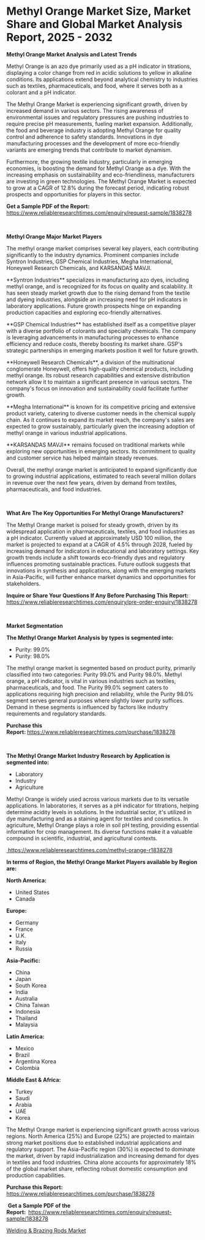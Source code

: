 <p><h1>Methyl Orange Market Size, Market Share and Global Market Analysis Report, 2025 - 2032</h1></p><p><strong>Methyl Orange Market Analysis and Latest Trends</strong></p>
<p><p>Methyl Orange is an azo dye primarily used as a pH indicator in titrations, displaying a color change from red in acidic solutions to yellow in alkaline conditions. Its applications extend beyond analytical chemistry to industries such as textiles, pharmaceuticals, and food, where it serves both as a colorant and a pH indicator.</p><p>The Methyl Orange Market is experiencing significant growth, driven by increased demand in various sectors. The rising awareness of environmental issues and regulatory pressures are pushing industries to require precise pH measurements, fueling market expansion. Additionally, the food and beverage industry is adopting Methyl Orange for quality control and adherence to safety standards. Innovations in dye manufacturing processes and the development of more eco-friendly variants are emerging trends that contribute to market dynamism.</p><p>Furthermore, the growing textile industry, particularly in emerging economies, is boosting the demand for Methyl Orange as a dye. With the increasing emphasis on sustainability and eco-friendliness, manufacturers are investing in green technologies. The Methyl Orange Market is expected to grow at a CAGR of 12.8% during the forecast period, indicating robust prospects and opportunities for players in this sector.</p></p>
<p><strong>Get a Sample PDF of the Report:&nbsp;</strong> <a href="https://www.reliableresearchtimes.com/enquiry/request-sample/1838278?utm_campaign=3252&utm_medium=2&utm_source=Github&utm_content=ia&utm_term=02042025&utm_id=methyl-orange">https://www.reliableresearchtimes.com/enquiry/request-sample/1838278</a></p>
<p>&nbsp;</p>
<p><strong>Methyl Orange Major Market Players</strong></p>
<p><p>The methyl orange market comprises several key players, each contributing significantly to the industry dynamics. Prominent companies include Syntron Industries, GSP Chemical Industries, Megha International, Honeywell Research Chemicals, and KARSANDAS MAVJI. </p><p>**Syntron Industries** specializes in manufacturing azo dyes, including methyl orange, and is recognized for its focus on quality and scalability. It has seen steady market growth due to the rising demand from the textile and dyeing industries, alongside an increasing need for pH indicators in laboratory applications. Future growth prospects hinge on expanding production capacities and exploring eco-friendly alternatives.</p><p>**GSP Chemical Industries** has established itself as a competitive player with a diverse portfolio of colorants and specialty chemicals. The company is leveraging advancements in manufacturing processes to enhance efficiency and reduce costs, thereby boosting its market share. GSP's strategic partnerships in emerging markets position it well for future growth.</p><p>**Honeywell Research Chemicals**, a division of the multinational conglomerate Honeywell, offers high-quality chemical products, including methyl orange. Its robust research capabilities and extensive distribution network allow it to maintain a significant presence in various sectors. The company's focus on innovation and sustainability could facilitate further growth.</p><p>**Megha International** is known for its competitive pricing and extensive product variety, catering to diverse customer needs in the chemical supply chain. As it continues to expand its market reach, the company's sales are expected to grow sustainably, particularly given the increasing adoption of methyl orange in various industrial applications.</p><p>**KARSANDAS MAVJI** remains focused on traditional markets while exploring new opportunities in emerging sectors. Its commitment to quality and customer service has helped maintain steady revenues.</p><p>Overall, the methyl orange market is anticipated to expand significantly due to growing industrial applications, estimated to reach several million dollars in revenue over the next few years, driven by demand from textiles, pharmaceuticals, and food industries.</p></p>
<p>&nbsp;</p>
<p><strong>What Are The Key Opportunities For Methyl Orange Manufacturers?</strong></p>
<p><p>The Methyl Orange market is poised for steady growth, driven by its widespread application in pharmaceuticals, textiles, and food industries as a pH indicator. Currently valued at approximately USD 100 million, the market is projected to expand at a CAGR of 4.5% through 2028, fueled by increasing demand for indicators in educational and laboratory settings. Key growth trends include a shift towards eco-friendly dyes and regulatory influences promoting sustainable practices. Future outlook suggests that innovations in synthesis and applications, along with the emerging markets in Asia-Pacific, will further enhance market dynamics and opportunities for stakeholders.</p></p>
<p><strong>Inquire or Share Your Questions If Any Before Purchasing This Report:</strong> <a href="https://www.reliableresearchtimes.com/enquiry/pre-order-enquiry/1838278?utm_campaign=3252&utm_medium=2&utm_source=Github&utm_content=ia&utm_term=02042025&utm_id=methyl-orange">https://www.reliableresearchtimes.com/enquiry/pre-order-enquiry/1838278</a></p>
<p>&nbsp;</p>
<p><strong>Market Segmentation</strong></p>
<p><strong>The Methyl Orange Market Analysis by types is segmented into:</strong></p>
<p><ul><li>Purity: 99.0%</li><li>Purity: 98.0%</li></ul></p>
<p><p>The methyl orange market is segmented based on product purity, primarily classified into two categories: Purity 99.0% and Purity 98.0%. Methyl orange, a pH indicator, is vital in various industries such as textiles, pharmaceuticals, and food. The Purity 99.0% segment caters to applications requiring high precision and reliability, while the Purity 98.0% segment serves general purposes where slightly lower purity suffices. Demand in these segments is influenced by factors like industry requirements and regulatory standards.</p></p>
<p><strong>Purchase this Report:&nbsp;</strong><a href="https://www.reliableresearchtimes.com/purchase/1838278?utm_campaign=3252&utm_medium=2&utm_source=Github&utm_content=ia&utm_term=02042025&utm_id=methyl-orange">https://www.reliableresearchtimes.com/purchase/1838278</a></p>
<p>&nbsp;</p>
<p><strong>The Methyl Orange Market Industry Research by Application is segmented into:</strong></p>
<p><ul><li>Laboratory</li><li>Industry</li><li>Agriculture</li></ul></p>
<p><p>Methyl Orange is widely used across various markets due to its versatile applications. In laboratories, it serves as a pH indicator for titrations, helping determine acidity levels in solutions. In the industrial sector, it's utilized in dye manufacturing and as a staining agent for textiles and cosmetics. In agriculture, Methyl Orange plays a role in soil pH testing, providing essential information for crop management. Its diverse functions make it a valuable compound in scientific, industrial, and agricultural contexts.</p></p>
<p><a href="https://www.reliableresearchtimes.com/methyl-orange-r1838278?utm_campaign=3252&utm_medium=2&utm_source=Github&utm_content=ia&utm_term=02042025&utm_id=methyl-orange">&nbsp;https://www.reliableresearchtimes.com/methyl-orange-r1838278</a></p>
<p><strong>In terms of Region, the Methyl Orange Market Players available by Region are:</strong></p>
<p>
    <p> <strong> North America: </strong>
        <ul>
            <li>United States</li>
            <li>Canada</li>
        </ul>
        </p> 
    <p> <strong> Europe: </strong>
        <ul>
            <li>Germany</li>
            <li>France</li>
            <li>U.K.</li>
            <li>Italy</li>
            <li>Russia</li>
        </ul>
        </p> 
    <p> <strong> Asia-Pacific: </strong>
        <ul>
            <li>China</li>
            <li>Japan</li>
            <li>South Korea</li>
            <li>India</li>
            <li>Australia</li>
            <li>China Taiwan</li>
            <li>Indonesia</li>
            <li>Thailand</li>
            <li>Malaysia</li>
        </ul>
        </p> 
    <p> <strong> Latin America: </strong>
        <ul>
            <li>Mexico</li>
            <li>Brazil</li>
            <li>Argentina Korea</li>
            <li>Colombia</li>
        </ul>
        </p> 
    <p> <strong> Middle East & Africa: </strong>
        <ul>
            <li>Turkey</li>
            <li>Saudi</li>
            <li>Arabia</li>
            <li>UAE</li>
            <li>Korea</li>
        </ul>
    </p>
    </p>
<p><p>The Methyl Orange market is experiencing significant growth across various regions. North America (25%) and Europe (22%) are projected to maintain strong market positions due to established industrial applications and regulatory support. The Asia-Pacific region (30%) is expected to dominate the market, driven by rapid industrialization and increasing demand for dyes in textiles and food industries. China alone accounts for approximately 18% of the global market share, reflecting robust domestic consumption and production capabilities.</p></p>
<p><strong>Purchase this Report: </strong><a href="https://www.reliableresearchtimes.com/purchase/1838278?utm_campaign=3252&utm_medium=2&utm_source=Github&utm_content=ia&utm_term=02042025&utm_id=methyl-orange">https://www.reliableresearchtimes.com/purchase/1838278</a></p>
<p>&nbsp;<strong>Get a Sample PDF of the Report:&nbsp;&nbsp;</strong><a href="https://www.reliableresearchtimes.com/enquiry/request-sample/1838278?utm_campaign=3252&utm_medium=2&utm_source=Github&utm_content=ia&utm_term=02042025&utm_id=methyl-orange">https://www.reliableresearchtimes.com/enquiry/request-sample/1838278</a></p>
<p><strong></strong></p>
<p><p><a href="https://github.com/ugurgyuri/Market-Research-Report-List-1/blob/main/welding-brazing-rods-market.md?utm_campaign=3252&utm_medium=2&utm_source=Github&utm_content=ia&utm_term=02042025&utm_id=methyl-orange">Welding & Brazing Rods Market</a></p></p>